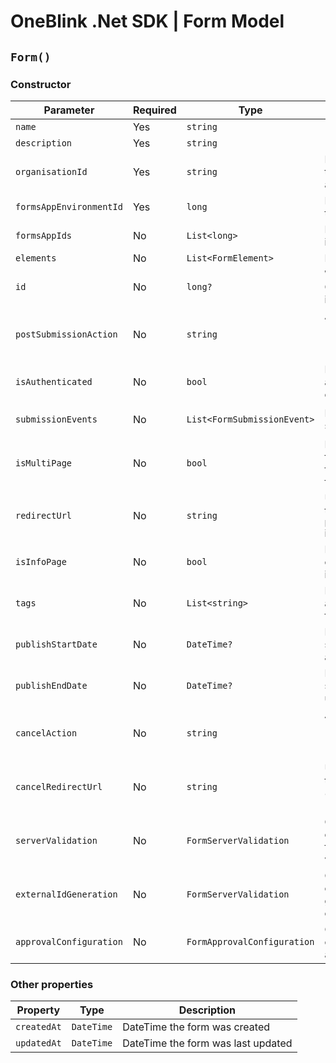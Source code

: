 # OneBlink .Net SDK | Form Model

## `Form()`

### Constructor

| Parameter               | Required | Type                        | Description                                                               | Default Value                     |
| ----------------------- | -------- | --------------------------- | ------------------------------------------------------------------------- | --------------------------------- |
| `name`                  | Yes      | `string`                    |                                                                           |                                   |
| `description`           | Yes      | `string`                    |                                                                           |                                   |
| `organisationId`        | Yes      | `string`                    | Id of the organisation this form is associated too                        |                                   |
| `formsAppEnvironmentId` | Yes      | `long`                      | Id of the environment this form is part of                                |                                   |
| `formsAppIds`           | No       | `List<long>`                | List of Form Apps id's                                                    | `new List<long>()`                |
| `elements`              | No       | `List<FormElement>`         | List of FormElement's                                                     | `new List<FormElement>()`         |
| `id`                    | No       | `long?`                     | Will be assigned by OneBlink when form is creating                        | `null`                            |
| `postSubmissionAction`  | No       | `string`                    | Allowed values of "BACK", "URL", "CLOSE", "FORMS_LIBRARY"                 | `"FORMS_LIBRARY"`                 |
| `isAuthenticated`       | No       | `bool`                      | Determines if only authenticated users can access the form                | `true`                            |
| `submissionEvents`      | No       | `List<FormSubmissionEvent>` | List of Form submission events                                            | `new List<FormSubmissionEvent>()` |
| `isMultiPage`           | No       | `bool`                      | Determines if this form a single page form or mutli page form             | `false`                           |
| `redirectUrl`           | No       | `string`                    | URL to be redirected too, only applies if `postSubmissionAction` is "URL" | `null`                            |
| `isInfoPage`            | No       | `bool`                      | Determines if form can only contain information elements                  | `false`                           |
| `tags`                  | No       | `List<string>`              | List of tags to be associated with the form                               | `new List<string>()`              |
| `publishStartDate`      | No       | `DateTime?`                 | DateTime the form should become available                                 | `null`                            |
| `publishEndDate`        | No       | `DateTime?`                 | DateTime the form should become unavailable                               | `null`                            |
| `cancelAction`          | No       | `string`                    | Allowed values of "BACK", "URL", "CLOSE", "FORMS_LIBRARY"                 | `"BACK"`                          |
| `cancelRedirectUrl`     | No       | `string`                    | URL to be redirected too, only applies if `cancelAction` is "URL"         | `null`                            |
| `serverValidation`      | No       | `FormServerValidation`      | Optional configuration for form submission validation                     | `null`                            |
| `externalIdGeneration`  | No       | `FormServerValidation`      | Optional configuration for generating externalId on form load             | `null`                            |
| `approvalConfiguration` | No       | `FormApprovalConfiguration` | Optional configuration for approvals                                      | `null`                            |

### Other properties

| Property    | Type       | Description                        |
| ----------- | ---------- | ---------------------------------- |
| `createdAt` | `DateTime` | DateTime the form was created      |
| `updatedAt` | `DateTime` | DateTime the form was last updated |
